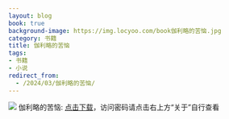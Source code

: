 ```yaml
---
layout: blog
book: true
background-image: https://img.locyoo.com/book伽利略的苦恼.jpg
category: 书籍
title: 伽利略的苦恼
tags:
- 书籍
- 小说
redirect_from:
  - /2024/03/伽利略的苦恼/
---
```

![](https://img.locyoo.com/book伽利略的苦恼.jpg)
伽利略的苦恼: <a name = "ref1" href="https://url18.ctfile.com/f/50983618-1063935422-cc757e?p=3619">点击下载</a>，访问密码请点击右上方“关于”自行查看